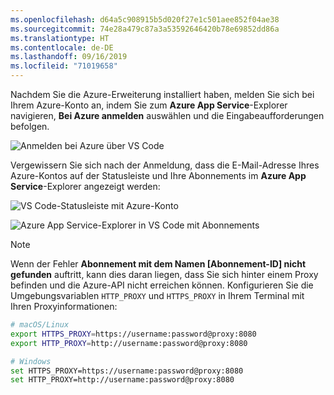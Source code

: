 ```yaml
---
ms.openlocfilehash: d64a5c908915b5d020f27e1c501aee852f04ae38
ms.sourcegitcommit: 74e28a479c87a3a53592646420b78e69852dd86a
ms.translationtype: HT
ms.contentlocale: de-DE
ms.lasthandoff: 09/16/2019
ms.locfileid: "71019658"
---
```

Nachdem Sie die Azure-Erweiterung installiert haben, melden Sie sich bei Ihrem Azure-Konto an, indem Sie zum **Azure App Service**-Explorer navigieren, **Bei Azure anmelden** auswählen und die Eingabeaufforderungen befolgen.

![Anmelden bei Azure über VS Code](../media/deploy-azure/azure-sign-in.png)

Vergewissern Sie sich nach der Anmeldung, dass die E-Mail-Adresse Ihres Azure-Kontos auf der Statusleiste und Ihre Abonnements im **Azure App Service**-Explorer angezeigt werden:

![VS Code-Statusleiste mit Azure-Konto](../media/deploy-azure/azure-account-status-bar.png)

![Azure App Service-Explorer in VS Code mit Abonnements](../media/deploy-azure/azure-subscription-view.png)

> [!NOTE]
> Wenn der Fehler **Abonnement mit dem Namen [Abonnement-ID] nicht gefunden** auftritt, kann dies daran liegen, dass Sie sich hinter einem Proxy befinden und die Azure-API nicht erreichen können. Konfigurieren Sie die Umgebungsvariablen `HTTP_PROXY` und `HTTPS_PROXY` in Ihrem Terminal mit Ihren Proxyinformationen:
>
> ```sh
> # macOS/Linux
> export HTTPS_PROXY=https://username:password@proxy:8080
> export HTTP_PROXY=http://username:password@proxy:8080
>
> # Windows
> set HTTPS_PROXY=https://username:password@proxy:8080
> set HTTP_PROXY=http://username:password@proxy:8080
> ```
